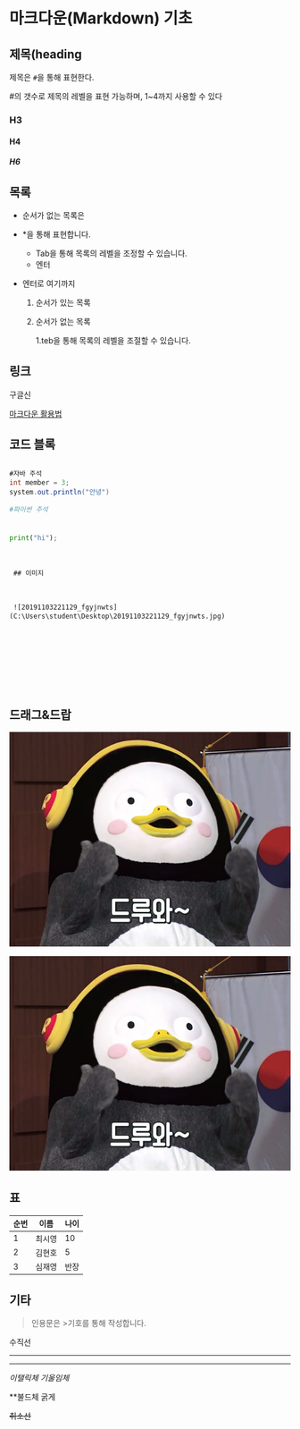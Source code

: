 # 마크다운(Markdown) 기초

## 제목(heading

제목은 `#`을 통해 표현한다.

#의 갯수로 제목의 레벨을 표현 가능하며, 1~4까지 사용할 수 있다

### H3

#### H4

##### H6

## 목록

* 순서가 없는 목록은 

*  *을 통해 표현합니다.

      *  Tab을 통해 목록의 레벨을 조정할 수 있습니다.
      *  엔터

* 엔터로 여기까지

  1. 순서가 있는 목록

  2. 순서가 없는 목록

     1.teb을 통해 목록의 레벨을 조절할 수 있습니다.





## 링크

구글신

[마크다운 활용법]( https://guides.github.com/features/mastering-markdown/)





## 코드 블록

## 

```java
#자바 주석
int member = 3;
system.out.println("안녕")
```



```python
#파이썬 주석


print("hi");

```





​     

     ## 이미지


​     

     ![20191103221129_fgyjnwts](C:\Users\student\Desktop\20191103221129_fgyjnwts.jpg)


​     

​     

​     

​     

 ## 드래그&드랍





![20191103221129_fgyjnwts](image/20191103221129_fgyjnwts.jpg)





![20191103221129_fgyjnwts](image/20191103221129_fgyjnwts-1576470876663.jpg)











## 표



| 순번 | 이름   | 나이 |
| ---- | ------ | ---- |
| 1    | 최시영 | 10   |
| 2    | 김현호 | 5    |
| 3    | 심재영 | 반장 |



## 기타

> 인용문은 >기호를 통해 작성합니다.



수직선

---

---

*이탤릭체 기울임체*

**불드체 굵게

~~취소선~~

